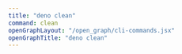 ```yaml
---
title: "deno clean"
command: clean
openGraphLayout: "/open_graph/cli-commands.jsx"
openGraphTitle: "deno clean"
---
```

